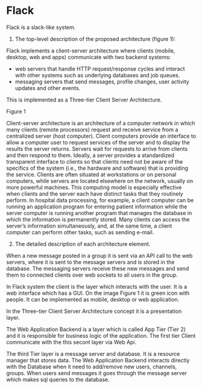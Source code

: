 # Flack

Flack is a slack-like system.

1) The top-level description of the proposed architecture (figure 1):

Flack implements a client-server architecture where clients (mobile, desktop, web and apps) communicate with two backend systems:
 - web servers that handle HTTP request/response cycles and interact with other systems such as underlying databases and job queues.
 - messaging servers that send messages, profile changes, user activity updates and other events.
 
This is implemented as a Three-tier Client Server Architecture.
 
 Figure 1
 


Client-server architecture is an architecture of a computer network in which many clients (remote processors) request and receive service from a centralized server (host computer). Client computers provide an interface to allow a computer user to request services of the server and to display the results the server returns. Servers wait for requests to arrive from clients and then respond to them. Ideally, a server provides a standardized transparent interface to clients so that clients need not be aware of the specifics of the system (i.e., the hardware and software) that is providing the service. Clients are often situated at workstations or on personal computers, while servers are located elsewhere on the network, usually on more powerful machines. This computing model is especially effective when clients and the server each have distinct tasks that they routinely perform. In hospital data processing, for example, a client computer can be running an application program for entering patient information while the server computer is running another program that manages the database in which the information is permanently stored. Many clients can access the server’s information simultaneously, and, at the same time, a client computer can perform other tasks, such as sending e-mail. 

2) The detailed description of each architecture element.

When a new message posted in a group it is sent via an API call to the web servers, where it is sent to the message servers and is stored in the database. The messaging servers receive these new messages and send them to connected clients over web sockets to all users in the group.

In Flack system the client is the layer which interacts with the user. It is a web interface which has a GUI. On the image Figure 1 it is green icon with people. It can be implemented as mobile, desktop or web application. 

In the Three-tier Client Server Architecture concept it is a presentation layer.

The Web Application Backend is a layer which is called App Tier (Tier 2) and it is responsible for business logic of the application. The first tier Client communicate with the this secont layer via Web Api.

The third Tier layer is a message server and database. It is a resource manager that stores data. The Web Application Backend interacts directly with the Database  when it need to add/remove new users, channels, groups. When users send messages it goes through the message server which makes sql queries to the database.
